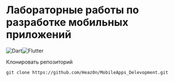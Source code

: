 # Лабораторные работы по разработке мобильных приложений

![Dart](https://img.shields.io/badge/Dart-0075ba?logo=dart&logoColor=white)![Flutter](https://img.shields.io/badge/Flutter-02569B?logo=flutter&logoColor=white)

Клонировать репозиторий

    git clone https://github.com/Heaz0n/MobileApps_Delevopment.git